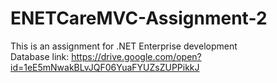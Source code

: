 # ENETCareMVC-Assignment-2
This is an assignment for .NET Enterprise development  
Database link: https://drive.google.com/open?id=1eE5mNwakBLvJQF06YuaFYUZsZUPPikkJ
